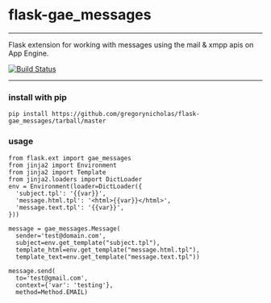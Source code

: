 # flask-gae_messages

--------------

Flask extension for working with messages using the mail & xmpp apis on App Engine.

[![Build Status](https://secure.travis-ci.org/gregorynicholas/flask-gae_messages.png?branch=master)](https://travis-ci.org/gregorynicholas/flask-gae_messages)

----

### install with pip
`pip install https://github.com/gregorynicholas/flask-gae_messages/tarball/master`

### usage
    from flask.ext import gae_messages
    from jinja2 import Environment
    from jinja2 import Template
    from jinja2.loaders import DictLoader
    env = Environment(loader=DictLoader({
      'subject.tpl': '{{var}}',
      'message.html.tpl': '<html>{{var}}</html>',
      'message.text.tpl': '{{var}}',
    }))

    message = gae_messages.Message(
      sender='test@domain.com',
      subject=env.get_template("subject.tpl"),
      template_html=env.get_template("message.html.tpl"),
      template_text=env.get_template("message.text.tpl"))

    message.send(
      to='test@gmail.com',
      context={'var': 'testing'},
      method=Method.EMAIL)
